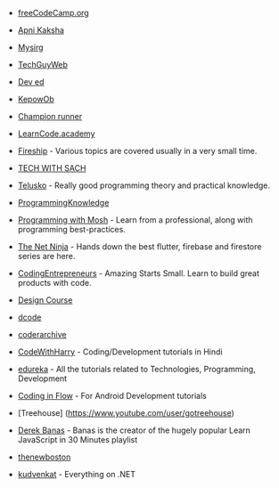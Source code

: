 * [freeCodeCamp.org](https://www.youtube.com/watch?v=_xkSvufmjEs)

* [Apni Kaksha](https://www.youtube.com/watch?v=lxja8wBwN0k&list=PLKKfKV1b9e8ps6dD3QA5KFfHdiWj9cB1s)

* [Mysirg](https://www.youtube.com/watch?v=1ONk1fwKp30&list=PL7ersPsTyYt2J6lT_66xNBuUI_tqt5niK)

* [TechGuyWeb](https://www.youtube.com/user/TechGuyWeb)

* [Dev ed](https://www.youtube.com/channel/UClb90NQQcskPUGDIXsQEz5Q)

* [KepowOb](https://www.youtube.com/user/KepowOb)

* [Champion runner](https://www.youtube.com/channel/UCJBhOKGj779qJOKtDKB3O-A)

* [LearnCode.academy](https://www.youtube.com/channel/UCVTlvUkGslCV_h-nSAId8Sw)

* [Fireship](https://www.youtube.com/channel/UCsBjURrPoezykLs9EqgamOA) - Various topics are covered usually in a very small time.

* [TECH WITH SACH](https://www.youtube.com/channel/UCeYunbusjXpOobwrhx30GaQ)

* [Telusko](https://www.youtube.com/channel/UC59K-uG2A5ogwIrHw4bmlEg) - Really good programming theory and practical knowledge.

* [ProgrammingKnowledge](https://www.youtube.com/c/ProgrammingKnowledge/videos)

* [Programming with Mosh](https://www.youtube.com/c/programmingwithmosh/featured) - Learn from a professional, along with programming best-practices.

* [The Net Ninja](https://www.youtube.com/c/TheNetNinja/videos) - Hands down the best flutter, firebase and firestore series are here.

*  [CodingEntrepreneurs](https://www.youtube.com/channel/UCWEHue8kksIaktO8KTTN_zg) - Amazing Starts Small. Learn to build great products with code.

* [Design Course](https://www.youtube.com/user/DesignCourse)

* [dcode](https://www.youtube.com/channel/UCjX0FtIZBBVD3YoCcxnDC4g)

* [coderarchive](https://www.youtube.com/channel/UCWaB4SBBUCvhYb91fz5Vidg)

* [CodeWithHarry](https://www.youtube.com/channel/UCeVMnSShP_Iviwkknt83cww) - Coding/Development tutorials in Hindi

* [edureka](https://www.youtube.com/user/edurekaIN) - All the tutorials related to Technologies, Programming, Development

* [Coding in Flow](https://www.youtube.com/c/CodinginFlow) - For Android Development tutorials

* [Treehouse] (https://www.youtube.com/user/gotreehouse)

* [Derek Banas](https://www.youtube.com/user/derekbanas) - Banas is the creator of the hugely popular Learn JavaScript in 30 Minutes playlist

* [thenewboston](https://www.youtube.com/user/thenewboston)

* [kudvenkat](https://www.youtube.com/user/kudvenkat) - Everything on .NET
